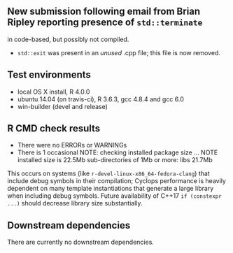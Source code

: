 ## New submission following email from Brian Ripley reporting presence of `std::terminate`
in code-based, but possibly not compiled.

* `std::exit` was present in an _unused_ .cpp file; this file is now removed.

## Test environments
* local OS X install, R 4.0.0
* ubuntu 14.04 (on travis-ci), R 3.6.3, gcc 4.8.4 and gcc 6.0
* win-builder (devel and release)

## R CMD check results
* There were no ERRORs or WARNINGs
* There is 1 occasional NOTE:
  checking installed package size ... NOTE
    installed size is 22.5Mb
    sub-directories of 1Mb or more:
      libs 21.7Mb

This occurs on systems (like `r-devel-linux-x86_64-fedora-clang`) that include debug
symbols in their compilation; Cyclops performance is heavily dependent on many template
instantiations that generate a large library when including debug symbols.  Future
availability of C++17 `if (constexpr ...)` should decrease library size substantially.

## Downstream dependencies
There are currently no downstream dependencies.
